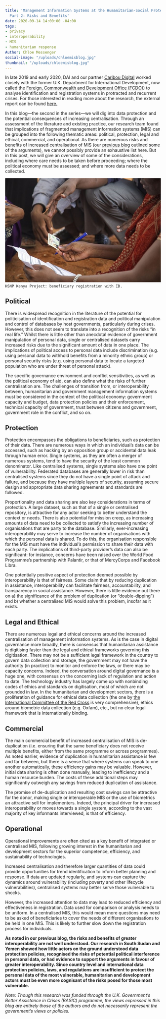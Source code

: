 ```yaml
---
title: 'Management Information Systems at the Humanitarian-Social Protection Nexus,
  Part 2: Risks and Benefits'
date: 2020-09-14 14:00:00 -04:00
tags:
- privacy
- interoperability
- MIS
- humanitarian response
Author: Chloe Messenger
social-image: "/uploads/chloemisblog.jpg"
thumbnail: "/uploads/chloemisblog.jpg"
---
```


In late 2019 and early 2020, DAI and our partner [Caribou Digital](https://www.cariboudigital.net/) worked closely with the former U.K. Department for International Development, now called the [Foreign, Commonwealth and Development Office (FCDO)](https://www.gov.uk/government/organisations/foreign-commonwealth-development-office)) to analyse identification and registration systems in protracted and recurrent crises. For those interested in reading more about the research, the external report can be found [here.](https://www.dai.com/uploads/bsic-MIS-2020.pdf)

In this blog—the second in the series—we will dig into data protection and the potential consequences of increasing centralisation. Through an assessment of the literature and existing practice, our research team found that implications of fragmented management information systems (MIS) can be grouped into the following thematic areas: political, protection, legal and ethical, commercial, and operational. As there are numerous risks and benefits of increased centralisation of MIS (our [previous blog](https://dai-global-digital.com/management-information-systems-at-the-humanitarian-social-protection-nexus-interoperability.html) outlined some of the arguments), we cannot possibly provide an exhaustive list here. But in this post, we will give an overview of some of the considerations, including where care needs to be taken before proceeding; where the political economy must be assessed; and where more data needs to be collected.

<!--more-->

![chloemisblog.jpg](/uploads/chloemisblog.jpg)`HSNP Kenya Project: beneficiary registration with ID.`

## Political

There is widespread recognition in the literature of the potential for politicisation of identification and registration data and political manipulation and control of databases by host governments, particularly during crises. However, this does not seem to translate into a recognition of the risks “in real life.” Whilst there is little other than anecdotal evidence of government manipulation of personal data, single or centralised datasets carry increased risks due to the significant amount of data in one place. The implications of political access to personal data include discrimination (e.g. using personal data to withhold benefits from a minority ethnic group) or personal security risks (e.g. using personal data to locate a targeted population who are under threat of personal attack).

The specific governance environment and conflict sensitivities, as well as the political economy of aid, can also define what the risks of further centralisation are. The challenges of transition from, or interoperability between, humanitarian and government management information systems must be considered in the context of the political economy: government capacity and budget, data protection policies and their enforcement, technical capacity of government, trust between citizens and government, government role in the conflict, and so on.

## Protection

Protection encompasses the obligations to beneficiaries, such as protection of their data. There are numerous ways in which an individual’s data can be accessed, such as hacking by an opposition group or accidental data leak through human error. Single systems, as they are often a merger of numerous systems, tend to have the security of the least common denominator. Like centralised systems, single systems also have one point of vulnerability. Federated databases are generally lower in risk than centralised systems since they do not have a single point of attack and failure, and because they have multiple layers of security, assuming secure design and appropriate data sharing agreements and standards are followed.

Proportionality and data sharing are also key considerations in terms of protection. A large dataset, such as that of a single or centralised repository, is attractive for any actor seeking to better understand the context or needs. There is also potential for mission creep, as increasing amounts of data need to be collected to satisfy the increasing number of organisations that are party to the database. Similarly, ever-increasing interoperability may serve to increase the number of organisations with which the personal data is shared. To do this, the organisation responsible for the MIS must have the individual’s permission to share their data with each party. The implications of third-party provider’s data can also be significant: for instance, concerns have been raised over the World Food Programme’s partnership with Palantir, or that of MercyCorps and Facebook Libra.

One potentially positive aspect of protection deemed possible by interoperability is that of fairness. Some claim that by reducing duplication in assistance, interoperability can facilitate fairness, accountability, and transparency in social assistance. However, there is little evidence out there on a) the significance of the problem of duplication (or “double-dipping”) and b) whether a centralised MIS would solve this problem, insofar as it exists.

## Legal and Ethical

There are numerous legal and ethical concerns around the increased centralisation of management information systems. As is the case in digital governance more broadly, there is consensus that humanitarian assistance is digitising faster than the legal and ethical frameworks governing this digitisation. There may not be a sufficient legal framework in the country to govern data collection and storage, the government may not have the authority (in practice) to monitor and enforce the laws, or there may be capacity concerns. Indeed, the conversation around digital governance is a huge one, with consensus on the concerning lack of regulation and action to date. The technology industry has largely come up with nonbinding codes of ethics and standards on digitisation, most of which are not grounded in law. In the humanitarian and development sectors, there is a proliferation of guidance for ethical data collection (the one by [the International Committee of the Red Cross](https://www.icrc.org/en/data-protection-humanitarian-action-handbook) is very comprehensive), ethics around biometric data collection (e.g. Oxfam), etc., but no clear legal framework that is internationally binding.

## Commercial

The main commercial benefit of increased centralisation of MIS is de-duplication (i.e. ensuring that the same beneficiary does not receive multiple benefits, either from the same programme or across programmes). As noted earlier, evidence of duplication in humanitarian assistance is few and far between, but there is a sense that where systems can speak to one another automatically, these efficiency gains may be valuable. However, initial data sharing is often done manually, leading to inefficiency and a human resource burden. The costs of these additional steps may significantly outweigh any savings from reduced duplication of assistance.

The promise of de-duplication and resulting cost savings can be attractive for the donor, making single or interoperable MIS or the use of biometrics an attractive sell for implementers. Indeed, the principal driver for increased interoperability or moves towards a single system, according to the vast majority of key informants interviewed, is that of efficiency.

## Operational

Operational improvements are often cited as a key benefit of integrated or centralised MIS, following growing interest in the humanitarian and development sectors for the superior competence, efficiency, and sustainability of technologies.

Increased centralisation and therefore larger quantities of data could provide opportunities for trend identification to inform better planning and response. If data are updated regularly, and systems can capture the dynamics around vulnerability (including poverty and other lifecycle vulnerabilities), centralised systems may better serve those vulnerable to shocks.

However, the increased attention to data may lead to reduced efficiency and effectiveness in registration. Data used for comparison or analysis needs to be uniform. In a centralised MIS, this would mean more questions may need to be asked of beneficiaries to cover the needs of different organisations to be held in one MIS. This is likely to further slow down the registration process for individuals.

**As noted in our previous blog, the risks and benefits of greater interoperability are not well understood. Our research in South Sudan and Yemen showed how little actors on the ground understood data protection policies, recognised the risks of potential political interference in personal data, or had evidence to support the arguments in favour of greater interoperability. Since country level and international data protection policies, laws, and regulations are insufficient to protect the personal data of the most vulnerable, humanitarian and development actors must be even more cognisant of the risks posed for those most vulnerable.**

*Note: Though this research was funded through the U.K. Government’s Better Assistance in Crises (BASIC) programme, the views expressed in this blog are entirely those of the authors and do not necessarily represent the government’s views or policies.*